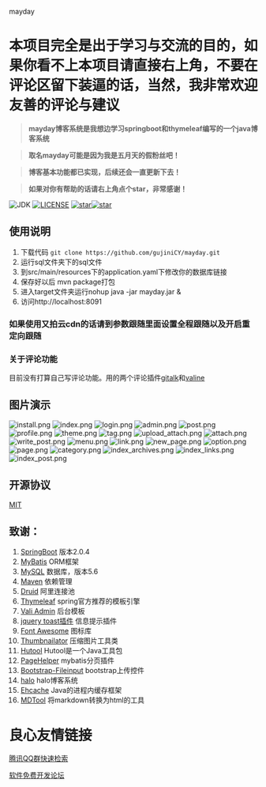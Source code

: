 
  mayday  

# 本项目完全是出于学习与交流的目的，如果你看不上本项目请直接右上角，不要在评论区留下装逼的话，当然，我非常欢迎友善的评论与建议

>  **mayday博客系统是我想边学习springboot和thymeleaf编写的一个java博客系统** 

>  **取名mayday可能是因为我是五月天的假粉丝吧！** 

>  **博客基本功能都已实现，后续还会一直更新下去！** 

>  **如果对你有帮助的话请右上角点个star，非常感谢！** 

![JDK](https://img.shields.io/badge/jdk-1.8-green.svg?style=flat-square) [![LICENSE](https://img.shields.io/github/license/gujiniCY/mayday.svg?style=flat-square)](https://github.com/gujiniCY/mayday/blob/master/LICENSE)   [![star](https://img.shields.io/github/stars/gujiniCY/mayday.svg?label=Stars&style=social)](https://github.com/gujiniCY/mayday)[![star](https://gitee.com/song_haozhi/mayday/badge/star.svg?theme=white)](https://gitee.com/song_haozhi/mayday) 

## 使用说明
1. 下载代码
`git clone https://github.com/gujiniCY/mayday.git`
2. 运行sql文件夹下的sql文件
3. 到src/main/resources下的application.yaml下修改你的数据库链接
4. 保存好以后 mvn package打包
5. 进入target文件夹运行nohup java -jar mayday.jar &
6. 访问http://localhost:8091

### 如果使用又拍云cdn的话请到参数跟随里面设置全程跟随以及开启重定向跟随


### 关于评论功能
目前没有打算自己写评论功能。用的两个评论插件[gitalk](https://github.com/gitalk/gitalk)和[valine](https://ioliu.cn/2017/add-valine-comments-to-your-blog/)
## 图片演示
![install.png](https://images.gitee.com/uploads/images/2019/0117/112452_b81fbb50_1574192.png)
![index.png](https://images.gitee.com/uploads/images/2019/0117/112455_a6973f29_1574192.png)
![login.png](https://images.gitee.com/uploads/images/2019/0117/112450_7ae99bba_1574192.png)
![admin.png](https://images.gitee.com/uploads/images/2019/0117/112450_3a600852_1574192.png)
![post.png](https://images.gitee.com/uploads/images/2019/0117/112451_d6754471_1574192.png)
![profile.png](https://images.gitee.com/uploads/images/2019/0117/112451_499f580f_1574192.png)
![theme.png](https://images.gitee.com/uploads/images/2019/0117/112451_a4e0016a_1574192.png)
![tag.png](https://images.gitee.com/uploads/images/2019/0117/112451_05569d9b_1574192.png)
![upload_attach.png](https://images.gitee.com/uploads/images/2019/0117/112451_50127984_1574192.png)
![attach.png](https://images.gitee.com/uploads/images/2019/0117/112451_66bac3bf_1574192.png)
![write_post.png](https://images.gitee.com/uploads/images/2019/0117/112454_1b3d8fa9_1574192.png)
![menu.png](https://images.gitee.com/uploads/images/2019/0117/112452_58ac3c2d_1574192.png)
![link.png](https://images.gitee.com/uploads/images/2019/0117/112452_ecf27d79_1574192.png)
![new_page.png](https://images.gitee.com/uploads/images/2019/0117/112455_e9bdbee6_1574192.png)
![option.png](https://images.gitee.com/uploads/images/2019/0117/112452_c40d529a_1574192.png)
![page.png](https://images.gitee.com/uploads/images/2019/0117/112452_6c1d4dd7_1574192.png)
![category.png](https://images.gitee.com/uploads/images/2019/0117/112452_0e35930e_1574192.png)
![index_archives.png](https://images.gitee.com/uploads/images/2019/0117/112453_cc8c9773_1574192.png)
![index_links.png](https://images.gitee.com/uploads/images/2019/0117/112453_1208a83f_1574192.png)
![index_post.png](https://images.gitee.com/uploads/images/2019/0117/112454_327abed1_1574192.png)
## 开源协议
[MIT](https://gitee.com/song_haozhi/mayday/blob/master/LICENSE)
## 致谢：
 1. [SpringBoot](http://spring.io/projects/spring-boot) 版本2.0.4
 2. [MyBatis](http://www.mybatis.org/mybatis-3/) ORM框架
 3. [MySQL](https://www.mysql.com/) 数据库，版本5.6
 4. [Maven](http://maven.apache.org/)  依赖管理
 5. [Druid](https://github.com/alibaba/druid/) 阿里连接池
 6. [Thymeleaf](https://www.thymeleaf.org/) spring官方推荐的模板引擎
 7. [Vali Admin](https://github.com/pratikborsadiya/vali-admin) 后台模板
 8. [jquery toast插件](http://www.jqueryfuns.com/resource/2412) 信息提示插件
 9. [Font Awesome](http://www.fontawesome.com.cn/faicons/) 图标库
 10. [Thumbnailator](https://github.com/coobird/thumbnailator) 压缩图片工具类
 11. [Hutool](http://hutool.mydoc.io/) Hutool是一个Java工具包
 12. [PageHelper](https://pagehelper.github.io/) mybatis分页插件
 13. [Bootstrap-Fileinput](https://github.com/kartik-v/bootstrap-fileinput) bootstrap上传控件
 14. [halo](https://github.com/ruibaby/halo)  halo博客系统
 15. [Ehcache](http://www.ehcache.org/) Java的进程内缓存框架
 16. [MDTool](https://github.com/cevin15/MDTool) 将markdown转换为html的工具





 # 良心友情链接

[腾讯QQ群快速检索](http://u.720life.cn/s/8cf73f7c)

[软件免费开发论坛](http://u.720life.cn/s/bbb01dc0)